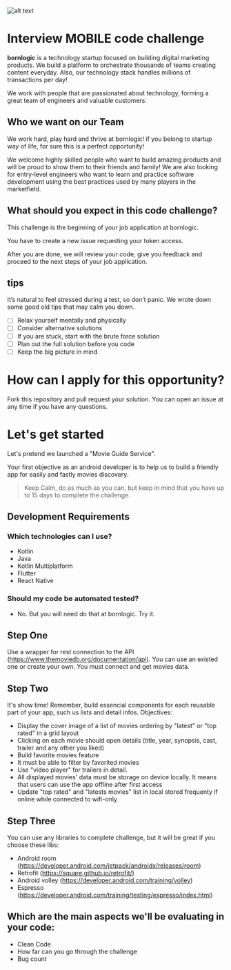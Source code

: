 ![alt text](http://branding.bornlogic.com.s3-website-sa-east-1.amazonaws.com/static/files-download/logo/logo-roxo.svg 'Bornlogic')

# Interview MOBILE code challenge

**bornlogic** is a technology startup focused on building digital marketing products. We build a platform to orchestrate thousands of teams creating content everyday. Also, our technology stack handles millions of transactions per day!

We work with people that are passionated about technology, forming a great team of engineers and valuable customers.

## Who we want on our Team

We work hard, play hard and thrive at bornlogic! if you belong to startup way of life, for sure this is a perfect opportunity!

We welcome highly skilled people who want to build amazing products and will be proud to show them to their friends and family! We are also looking for entry-level engineers who want to learn and practice software development using the best practices used by many players in the marketfield.

## What should you expect in this code challenge?

This challenge is the beginning of your job application at bornlogic.

You have to create a new issue requesting your token access.

After you are done, we will review your code, give you feedback and proceed to the next steps of your job application.


## tips
It’s natural to feel stressed during a test, so don’t panic. We wrote down some good old tips that may calm you down.

- [ ] Relax yourself mentally and physically
- [ ] Consider alternative solutions
- [ ] If you are stuck, start with the brute force solution
- [ ] Plan out the full solution before you code
- [ ] Keep the big picture in mind

# How can I apply for this opportunity?
Fork this repository and pull request your solution.
You can open an issue at any time if you have any questions.

# Let's get started

Let's pretend we launched a "Movie Guide Service". 

Your first objective as an android developer is to help us to build a friendly app for easily and fastly movies discovery.

> Keep Calm, do as much as you can, but keep in mind that you have up to 15 days to complete the challenge.

## Development Requirements

### Which technologies can I use?
- Kotlin
- Java
- Kotlin Multiplatform
- Flutter
- React Native

### Should my code be automated tested?
- No. But you will need do that at bornlogic. Try it.

## Step One
Use a wrapper for rest connection to the API (https://www.themoviedb.org/documentation/api). You can use an existed one or create your own.
You must connect and get movies data.

## Step Two
It's show time! Remember, build essencial components for each reusable part of your app, such us lists and detail infos.
Objectives:
 
- Display the cover image of a list of movies ordering by "latest" or "top rated" in a grid layout
- Clicking on each movie should open details (title, year, synopsis, cast, trailer and any other you liked)
- Build favorite movies feature
- It must be able to filter by favorited movies
- Use "video player" for trailers in detail.
- All displayed movies' data must be storage on device locally. It means that users can use the app offline after first access
- Update "top rated" and "latests movies" list in local stored frequenty if online while connected to wifi-only

## Step Three
You can use any libraries to complete challenge, but it will be great if you choose these libs:
- Android room (https://developer.android.com/jetpack/androidx/releases/room)
- Retrofit (https://square.github.io/retrofit/)
- Android volley (https://developer.android.com/training/volley)
- Espresso (https://developer.android.com/training/testing/espresso/index.html)


## Which are the main aspects we'll be evaluating in your code:

- Clean Code
- How far can you go through the challenge
- Bug count
